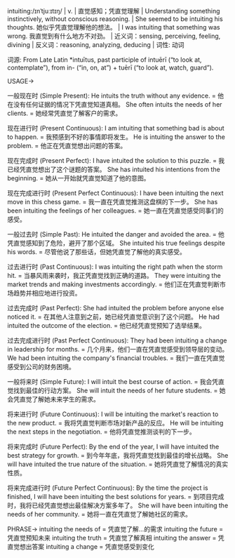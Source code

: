 intuiting:/ɪnˈtjuːɪtɪŋ/ | v. | 直觉感知；凭直觉理解 | Understanding something instinctively, without conscious reasoning. | She seemed to be intuiting his thoughts. 她似乎凭直觉理解他的想法。 |  I was intuiting that something was wrong. 我直觉到有什么地方不对劲。 | 近义词：sensing, perceiving, feeling, divining | 反义词：reasoning, analyzing, deducing | 词性: 动词

词源: From Late Latin *intuītus, past participle of intuērī (“to look at, contemplate”), from in- (“in, on, at”) + tuērī (“to look at, watch, guard”).

USAGE->

一般现在时 (Simple Present):
He intuits the truth without any evidence. = 他在没有任何证据的情况下凭直觉知道真相。
She often intuits the needs of her clients. = 她经常凭直觉了解客户的需求。

现在进行时 (Present Continuous):
I am intuiting that something bad is about to happen. = 我预感到不好的事情即将发生。
He is intuiting the answer to the problem. = 他正在凭直觉想出问题的答案。

现在完成时 (Present Perfect):
I have intuited the solution to this puzzle. = 我已经凭直觉想出了这个谜题的答案。
She has intuited his intentions from the beginning. = 她从一开始就凭直觉知道了他的意图。


现在完成进行时 (Present Perfect Continuous):
I have been intuiting the next move in this chess game. = 我一直在凭直觉推测这盘棋的下一步。
She has been intuiting the feelings of her colleagues. = 她一直在凭直觉感受同事们的感受。


一般过去时 (Simple Past):
He intuited the danger and avoided the area. = 他凭直觉感知到了危险，避开了那个区域。
She intuited his true feelings despite his words. = 尽管他说了那些话，但她凭直觉了解他的真实感受。


过去进行时 (Past Continuous):
I was intuiting the right path when the storm hit. = 当暴风雨来袭时，我正凭直觉找到正确的道路。
They were intuiting the market trends and making investments accordingly. = 他们正在凭直觉判断市场趋势并相应地进行投资。


过去完成时 (Past Perfect):
She had intuited the problem before anyone else noticed it. = 在其他人注意到之前，她已经凭直觉意识到了这个问题。
He had intuited the outcome of the election. = 他已经凭直觉预知了选举结果。


过去完成进行时 (Past Perfect Continuous):
They had been intuiting a change in leadership for months. = 几个月来，他们一直在凭直觉感受到领导层的变动。
We had been intuiting the company's financial troubles. = 我们一直在凭直觉感受到公司的财务困境。


一般将来时 (Simple Future):
I will intuit the best course of action. = 我会凭直觉找到最佳的行动方案。
She will intuit the needs of her future students. = 她会凭直觉了解她未来学生的需求。


将来进行时 (Future Continuous):
I will be intuiting the market's reaction to the new product. = 我将凭直觉判断市场对新产品的反应。
He will be intuiting the next steps in the negotiation. = 他将凭直觉推测谈判的下一步。


将来完成时 (Future Perfect):
By the end of the year, I will have intuited the best strategy for growth. = 到今年年底，我将凭直觉找到最佳的增长战略。
She will have intuited the true nature of the situation. = 她将凭直觉了解情况的真实性质。


将来完成进行时 (Future Perfect Continuous):
By the time the project is finished, I will have been intuiting the best solutions for years. = 到项目完成时，我将已经凭直觉想出最佳解决方案多年了。
She will have been intuiting the needs of her community. = 她将一直在凭直觉了解她社区的需求。


PHRASE->
intuiting the needs of = 凭直觉了解...的需求
intuiting the future = 凭直觉预知未来
intuiting the truth = 凭直觉了解真相
intuiting the answer = 凭直觉想出答案
intuiting a change = 凭直觉感受到变化
